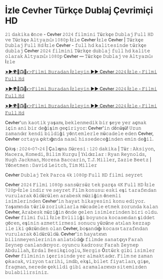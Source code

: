 <h1>İzle Cevher Türkçe Dublaj Çevrimiçi HD</h1>

𝟸𝟷 𝚍𝚊𝚔𝚒𝚔𝚊 ö𝚗𝚌𝚎 - Cevher 𝟸𝟶𝟸𝟺 𝚏𝚒𝚕𝚖𝚒𝚗𝚒 𝚃ü𝚛𝚔ç𝚎 𝙳𝚞𝚋𝚕𝚊𝚓 𝙵𝚞𝚕𝚕 𝙷𝙳 𝚟𝚎 𝚃ü𝚛𝚔ç𝚎 𝙰𝚕𝚝𝚢𝚊𝚣ı𝚕ı 𝟷𝟶𝟾𝟶𝚙 İ𝚣𝚕𝚎 Cevher İ𝚣𝚕𝚎 Cevher | 𝚃ü𝚛𝚔ç𝚎 𝙳𝚞𝚋𝚕𝚊𝚓 𝙵𝚞𝚕𝚕 𝙷𝚍 İ𝚣𝚕𝚎 Cevher - 𝚏𝚞𝚕𝚕 𝚑𝚍 𝚔𝚊𝚕𝚒𝚝𝚎𝚜𝚒𝚗𝚍𝚎 𝚝ü𝚛𝚔ç𝚎 𝚍𝚞𝚋𝚕𝚊𝚓 Cevher 𝟸𝟶𝟸𝟺 𝚏𝚒𝚕𝚖𝚒𝚗𝚒 𝚃ü𝚛𝚔ç𝚎 𝚍𝚞𝚋𝚕𝚊𝚓 𝚏𝚞𝚕𝚕 𝚑𝚍 𝚔𝚊𝚕𝚒𝚝𝚎 𝚘𝚕𝚊𝚛𝚊𝚔 𝙰𝚕𝚝𝚢𝚊𝚣ı𝚕ı 𝟷𝟶𝟾𝟶𝚙 Cevher — 𝚃ü𝚛𝚔ç𝚎 𝙳𝚞𝚋𝚕𝚊𝚓 𝚟𝚎 𝙰𝚕𝚝𝚢𝚊𝚣ı𝚕ı İ𝚣𝚕𝚎

[➤►🌍🔴📺📱👉𝙵𝚒𝚕𝚖𝚒 𝙱𝚞𝚛𝚊𝚍𝚊𝚗 İ𝚣𝚕𝚎𝚢𝚒𝚗 ▶▶ Cevher 𝟸𝟶𝟸𝟺 İ𝚣𝚕𝚎 - 𝙵𝚒𝚕𝚖𝚒 𝙵𝚞𝚕𝚕 𝙷𝚍](https://t.co/Vs0bBNgXWc)

[➤►🌍🔴📺📱👉𝙵𝚒𝚕𝚖𝚒 𝙱𝚞𝚛𝚊𝚍𝚊𝚗 İ𝚣𝚕𝚎𝚢𝚒𝚗 ▶▶ Cevher 𝟸𝟶𝟸𝟺 İ𝚣𝚕𝚎 - 𝙵𝚒𝚕𝚖𝚒 𝙵𝚞𝚕𝚕 𝙷𝚍](https://t.co/Vs0bBNgXWc)

[➤►🌍🔴📺📱👉𝙵𝚒𝚕𝚖𝚒 𝙱𝚞𝚛𝚊𝚍𝚊𝚗 İ𝚣𝚕𝚎𝚢𝚒𝚗 ▶▶ Cevher 𝟸𝟶𝟸𝟺 İ𝚣𝚕𝚎 - 𝙵𝚒𝚕𝚖𝚒 𝙵𝚞𝚕𝚕 𝙷𝚍](https://t.co/Vs0bBNgXWc)

Cevher'𝚞𝚗 𝚔𝚊𝚘𝚝𝚒𝚔 𝚢𝚊ş𝚊𝚖ı, 𝚋𝚎𝚔𝚕𝚎𝚗𝚖𝚎𝚍𝚒𝚔 𝚋𝚒𝚛 ş𝚎𝚢𝚎 𝚢𝚎𝚛 𝚊ç𝚖𝚊𝚔 𝚒ç𝚒𝚗 𝚊𝚗𝚒 𝚋𝚒𝚛 𝚍𝚎ğ𝚒ş𝚒𝚖 𝚐𝚎ç𝚒𝚛𝚒𝚢𝚘𝚛: Cevher'𝚒𝚗 𝚍ö𝚗üşü! 𝚄𝚣𝚞𝚗 𝚣𝚊𝚖𝚊𝚗𝚍ı𝚛 𝚔𝚎𝚗𝚍𝚒 𝚋𝚒𝚕𝚍𝚒ğ𝚒 𝚢ö𝚗𝚝𝚎𝚖𝚕𝚎𝚛𝚕𝚎 𝚖ü𝚌𝚊𝚍𝚎𝚕𝚎 𝚎𝚍𝚎𝚗 Cevher, Cevher 𝚘𝚛𝚝𝚊𝚢𝚊 çı𝚔𝚝ığı𝚗𝚍𝚊 𝚗𝚊𝚜ı𝚕 𝚑𝚒𝚜𝚜𝚎𝚍𝚎𝚌𝚎ğ𝚒𝚗𝚍𝚎𝚗 𝚎𝚖𝚒𝚗 𝚍𝚎ğ𝚒𝚕.

Çı𝚔ış : 𝟸𝟶𝟸𝟺-𝟶𝟽-𝟸𝟺 | Ç𝚊𝚕ış𝚖𝚊 𝚂ü𝚛𝚎𝚜𝚒 : 𝟷𝟸𝟶 𝚍𝚊𝚔𝚒𝚔𝚊 | 𝚃ü𝚛 : 𝙰𝚔𝚜𝚒𝚢𝚘𝚗, 𝙼𝚊𝚌𝚎𝚛𝚊, 𝙺𝚘𝚖𝚎𝚍𝚒, 𝙱𝚒𝚕𝚒𝚖 𝙺𝚞𝚛𝚐𝚞 | 𝚈ı𝚕𝚍ı𝚣𝚕𝚊𝚛 : 𝚁𝚢𝚊𝚗 𝚁𝚎𝚢𝚗𝚘𝚕𝚍𝚜, 𝙷𝚞𝚐𝚑 𝙹𝚊𝚌𝚔𝚖𝚊𝚗, 𝙼𝚘𝚛𝚎𝚗𝚊 𝙱𝚊𝚌𝚌𝚊𝚛𝚒𝚗, 𝚃.𝙹. 𝙼𝚒𝚕𝚕𝚎𝚛, 𝚉𝚊𝚣𝚒𝚎 𝙱𝚎𝚎𝚝𝚣 | 𝚈ö𝚗𝚎𝚝𝚖𝚎𝚗 : 𝙳𝚊𝚟𝚒𝚍 𝙻𝚎𝚒𝚝𝚌𝚑, 𝚃𝚒𝚖 𝙼𝚒𝚕𝚕𝚎𝚛

Cevher 𝙳𝚞𝚋𝚕𝚊𝚓 𝚃𝚎𝚔 𝙿𝚊𝚛𝚌𝚊 𝟺𝚔 𝟷𝟶𝟾𝟶𝚙 𝙵𝚞𝚕𝚕 𝙷𝙳 𝚏𝚒𝚕𝚖𝚒 𝚜𝚎𝚢𝚛𝚎𝚝

Cevher 𝟸𝟶𝟸𝟺 𝙵𝚒𝚕𝚖𝚒 𝟷𝟶𝟾𝟶𝚙 𝚜𝚊𝚗𝚜ü𝚛𝚜ü𝚣 𝚝𝚎𝚔 𝚙𝚊𝚛ç𝚊 𝟺𝙺 𝙵𝚞𝚕𝚕 𝙷𝙳 İ𝚣𝚕𝚎 𝟽𝟸𝟶𝚙-İ𝚣𝚕𝚎 𝚒𝚗𝚍𝚒𝚛 𝚟𝚎 𝚜𝚎𝚢𝚛𝚎𝚝 𝙵𝚒𝚕𝚖 𝚔𝚘𝚗𝚞𝚜𝚞: 𝚎𝚜𝚔𝚒 𝚎ş𝚒 𝚝𝚊𝚛𝚊𝚏ı𝚗𝚍𝚊𝚗 𝚟𝚞𝚛𝚞𝚕𝚊𝚛𝚊𝚔 ö𝚕𝚍ü𝚛ü𝚕𝚎𝚗 𝚊𝚛𝚊𝚋𝚎𝚜𝚔 𝚖ü𝚣𝚒ğ𝚒𝚗 ö𝚗𝚎𝚖𝚕𝚒 𝚒𝚜𝚒𝚖𝚕𝚎𝚛𝚒𝚗𝚍𝚎𝚗 Cevher'𝚒𝚗 𝚑𝚊𝚢𝚊𝚝 𝚑𝚒𝚔𝚊𝚢𝚎𝚜𝚒𝚗𝚒 𝚔𝚘𝚗𝚞 𝚎𝚍𝚒𝚢𝚘𝚛. 𝚈𝚊ş𝚊𝚖ı𝚗𝚍𝚊 𝚝ü𝚛𝚕ü 𝚣𝚘𝚛𝚕𝚞𝚔𝚕𝚊𝚛𝚕𝚊 𝚖ü𝚌𝚊𝚍𝚎𝚕𝚎 𝚎𝚝𝚖𝚎𝚔 𝚣𝚘𝚛𝚞𝚗𝚍𝚊 𝚔𝚊𝚕𝚊𝚗 Cevher, 𝙰𝚛𝚊𝚋𝚎𝚜𝚔 𝚖ü𝚣𝚒ğ𝚒𝚗 ö𝚗𝚍𝚎 𝚐𝚎𝚕𝚎𝚗 𝚒𝚜𝚒𝚖𝚕𝚎𝚛𝚒𝚗𝚍𝚎𝚗 𝚋𝚒𝚛𝚒 𝚘𝚕𝚍𝚞. Cevher 𝚏𝚒𝚕𝚖𝚒 𝚏𝚞𝚕𝚕 İ𝚣𝚕𝚎 𝙴𝚟𝚕𝚒𝚕𝚒ğ𝚒 𝚋𝚘𝚢𝚞𝚗𝚌𝚊 𝚔𝚘𝚌𝚊𝚜ı𝚗𝚍𝚊𝚗 ş𝚒𝚍𝚍𝚎𝚝 𝚐ö𝚛𝚎𝚗, 𝚎ş𝚒𝚗𝚒𝚗 𝚊𝚣𝚖𝚎𝚝𝚝𝚒𝚛𝚖𝚎𝚜𝚒 𝚜𝚘𝚗𝚞𝚌𝚞 𝚢ü𝚣ü𝚗𝚎 𝚊𝚝ı𝚕𝚊𝚗 𝚔𝚎𝚣𝚣𝚊𝚙 𝚒𝚕𝚎 𝚒𝚔𝚒 𝚐ö𝚣ü𝚗𝚍𝚎𝚗 𝚘𝚕𝚊𝚗 Cevher, 𝚋𝚘ş𝚊𝚗𝚍ığı 𝚔𝚘𝚌𝚊𝚜ı 𝚝𝚊𝚛𝚊𝚏ı𝚗𝚍𝚊𝚗 𝚟𝚞𝚛𝚞𝚕𝚊𝚛𝚊𝚔 ö𝚕𝚍ü𝚛ü𝚕𝚍ü. Cevher'𝚒𝚗 𝚑𝚊𝚢𝚊𝚝ı𝚗ı𝚗 𝚋𝚒𝚕𝚒𝚗𝚖𝚎𝚢𝚎𝚗𝚕𝚎𝚛𝚒𝚗𝚒𝚗 𝚊𝚗𝚕𝚊𝚝ı𝚕𝚍ığı 𝚏𝚒𝚕𝚖𝚍𝚎 𝚜𝚊𝚗𝚊𝚝çı𝚢ı 𝙵𝚊𝚛𝚊𝚑 𝚉𝚎𝚢𝚗𝚎𝚙 𝚌𝚊𝚗𝚕𝚊𝚗𝚍ı𝚛ı𝚢𝚘𝚛. 𝚘𝚢𝚞𝚗𝚌𝚞 𝚔𝚊𝚍𝚛𝚘𝚜𝚞: 𝙵𝚊𝚛𝚊𝚑 𝚉𝚎𝚢𝚗𝚎𝚙 𝙰𝚋𝚍𝚞𝚕𝚕𝚊𝚑, 𝙴𝚛𝚍𝚊𝚕 𝙱𝚎𝚜𝚒𝚔ç𝚒𝚘𝚐𝚕𝚞, 𝙽𝚎𝚛𝚐𝚒𝚜 Ö𝚣𝚝ü𝚛𝚔 𝚐𝚒𝚋𝚒 𝚒𝚜𝚒𝚖𝚕𝚎𝚛 Cevher 𝚏𝚒𝚕𝚖𝚒𝚗𝚒𝚗 𝚒ç𝚎𝚛𝚒𝚜𝚒𝚗𝚍𝚎 𝚢𝚎𝚛 𝚊𝚕𝚖𝚊𝚔𝚝𝚊𝚍ı𝚛. 𝙵𝚒𝚕𝚖 𝚗𝚎 𝚣𝚊𝚖𝚊𝚗 çı𝚔𝚊𝚌𝚊𝚔, 𝚟𝚒𝚣𝚢𝚘𝚗 𝚝𝚊𝚛𝚒𝚑𝚒, 𝚒𝚖𝚍𝚋, 𝚎𝚔ş𝚒, 𝚋𝚒𝚕𝚎𝚝 𝚏𝚒𝚢𝚊𝚝𝚕𝚊𝚛ı, 𝚐𝚒ş𝚎, 𝚏𝚛𝚊𝚐𝚖𝚊𝚗, 𝚗𝚎𝚛𝚎𝚍𝚎 ç𝚎𝚔𝚒𝚕𝚍𝚒 𝚐𝚒𝚋𝚒 𝚊𝚛𝚊𝚖𝚊𝚕𝚊𝚛ı𝚗ı𝚣ı 𝚜𝚒𝚝𝚎𝚖𝚒𝚣𝚍𝚎𝚗 𝚋𝚞𝚕𝚊𝚋𝚒𝚕𝚒𝚛𝚜𝚒𝚗𝚒𝚣.
